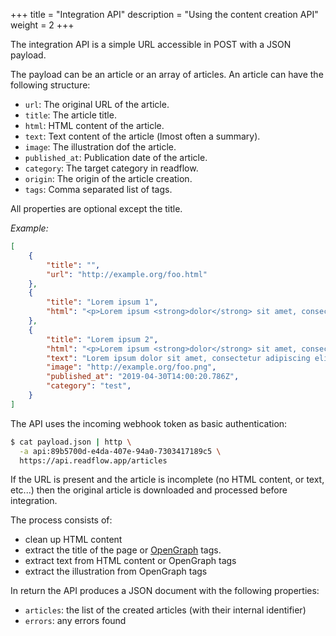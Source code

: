 +++
title = "Integration API"
description = "Using the content creation API"
weight = 2
+++

The integration API is a simple URL accessible in POST with a JSON payload.

The payload can be an article or an array of articles.
An article can have the following structure:

- `url`: The original URL of the article.
- `title`: The article title.
- `html`: HTML content of the article.
- `text`: Text content of the article (lmost often a summary).
- `image`: The illustration dof the article.
- `published_at`: Publication date of the article.
- `category`: The target category in readflow.
- `origin`: The origin of the article creation.
- `tags`: Comma separated list of tags.

All properties are optional except the title.

*Example:*

```json
[
    {
        "title": "",
        "url": "http://example.org/foo.html"
    },
    {
        "title": "Lorem ipsum 1",
        "html": "<p>Lorem ipsum <strong>dolor</strong> sit amet, consectetur adipiscing elit, ...</p>"
    },
    {
        "title": "Lorem ipsum 2",
        "html": "<p>Lorem ipsum <strong>dolor</strong> sit amet, consectetur adipiscing elit, ...</p>",
        "text": "Lorem ipsum dolor sit amet, consectetur adipiscing elit, ...",
        "image": "http://example.org/foo.png",
        "published_at": "2019-04-30T14:00:20.786Z",
        "category": "test",
    }
]
```

The API uses the incoming webhook token as basic authentication:

```bash
$ cat payload.json | http \
  -a api:89b5700d-e4da-407e-94a0-7303417189c5 \
  https://api.readflow.app/articles
```

If the URL is present and the article is incomplete (no HTML content, or text, etc...) then the original article is downloaded and processed before integration.

The process consists of:

- clean up HTML content
- extract the title of the page or [OpenGraph][opengraph] tags.
- extract text from HTML content or OpenGraph tags
- extract the illustration from OpenGraph tags

In return the API produces a JSON document with the following properties:

- `articles`: the list of the created articles (with their internal identifier)
- `errors`: any errors found

[opengraph]: http://ogp.me/
